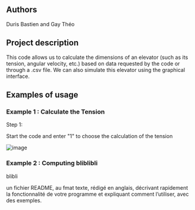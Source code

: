 

## Authors
Duris Bastien and Gay Théo

## Project description


This code allows us to calculate the dimensions of an elevator (such as its tension, angular velocity, etc.) based on data requested by the code or through a .csv file. We can also simulate this elevator using the graphical interface.

## Examples of usage


### Example 1 : Calculate the Tension

Step 1:


Start the code and enter "1" to choose the calculation of the tension

![image](https://github.com/user-attachments/assets/41a81c95-9df2-4f03-abec-882f32019c3e)



### Example 2 : Computing bliblibli

blibli





un fichier README, au fmat texte, rédigé en anglais, décrivant rapidement la fonctionnalité
de votre programme et expliquant comment l’utiliser, avec des exemples.
